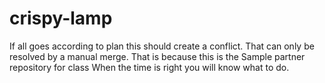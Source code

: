 # crispy-lamp
If all goes according to plan this should create a conflict.
That can only be resolved by a manual merge.
That is because this is the Sample partner repository for class
When the time is right you will know what to do.
